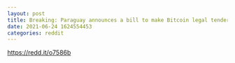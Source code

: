 ```yaml
--- 
layout: post 
title: Breaking: Paraguay announces a bill to make Bitcoin legal tender. Now only 193 countries left. 
date: 2021-06-24 1624554453 
categories: reddit 
--- 
```

https://redd.it/o7586b